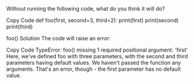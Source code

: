 Without running the following code, what do you think it will do?

Copy Code
def foo(first, second=3, third=2):
    print(first)
    print(second)
    print(third)

foo()
Solution
The code will raise an error:

Copy Code
TypeError: foo() missing 1 required positional
argument: 'first'
Here, we've defined foo with three parameters, with the second and third parameters having default values. We haven't passed the function any arguments. That's an error, though - the first parameter has no default value.